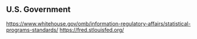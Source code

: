 ## U.S. Government 

https://www.whitehouse.gov/omb/information-regulatory-affairs/statistical-programs-standards/
https://fred.stlouisfed.org/
